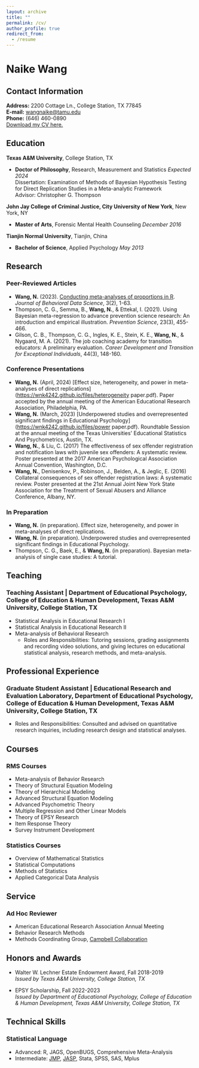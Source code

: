```yaml
---
layout: archive
title: ""
permalink: /cv/
author_profile: true
redirect_from:
  - /resume
---
```



# Naike Wang

## Contact Information

**Address:** 2200 Cottage Ln., College Station, TX 77845  
**E-mail:** [wangnaike@tamu.edu](mailto:wangnaike@tamu.edu)  
**Phone:** (646) 460-0890  
[Download my CV here.](https://wnk4242.github.io/files/CV_2023.pdf)

## Education

**Texas A&M University**, College Station, TX  
- **Doctor of Philosophy**, Research, Measurement and Statistics _Expected 2024_  
Dissertation: Examination of Methods of Bayesian Hypothesis Testing for Direct Replication Studies in a Meta-analytic Framework  
Advisor: Christopher G. Thompson

**John Jay College of Criminal Justice, City University of New York**, New York, NY  
- **Master of Arts**, Forensic Mental Health Counseling _December 2016_

**Tianjin Normal University**, Tianjin, China  
- **Bachelor of Science**, Applied Psychology _May 2013_

## Research

### Peer-Reviewed Articles

- **Wang, N.** (2023). [Conducting meta-analyses of proportions in R](https://www.researchgate.net/publication/375451196_Conducting_Meta-analyses_of_Proportions_in_R). _Journal of Behavioral Data Science_, 3(2), 1-63.
- Thompson, C. G., Semma, B., **Wang, N.**, & Ettekal, I. (2021). Using Bayesian meta-regression to advance prevention science research: An introduction and empirical illustration. _Prevention Science_, 23(3), 455-466.
- Gilson, C. B., Thompson, C. G., Ingles, K. E., Stein, K. E., **Wang, N.**, & Nygaard, M. A. (2021). The job coaching academy for transition educators: A preliminary evaluation. _Career Development and Transition for Exceptional Individuals_, 44(3), 148-160.

### Conference Presentations

- **Wang, N.** (April, 2024) [Effect size, heterogeneity, and power in meta-analyses of direct replications](https://wnk4242.github.io/files/heterogeneity paper.pdf). Paper accepted by the annual meeting of the American Educational Research Association, Philadelphia, PA.
- **Wang, N.** (March, 2023) [Underpowered studies and overrepresented significant findings in Educational Psychology](https://wnk4242.github.io/files/power paper.pdf). Roundtable Session at the annual meeting of the Texas Universities' Educational Statistics And Psychometrics, Austin, TX.
- **Wang, N.**, & Liu, C. (2017) The effectiveness of sex offender registration and notification laws with juvenile sex offenders: A systematic review. Poster presented at the 2017 American Psychological Association Annual Convention, Washington, D.C.
- **Wang, N.**, Denisenkov, P., Robinson, J., Belden, A., & Jeglic, E. (2016) Collateral consequences of sex offender registration laws: A systematic review. Poster presented at the 21st Annual Joint New York State Association for the Treatment of Sexual Abusers and Alliance Conference, Albany, NY.

### In Preparation

- **Wang, N.** (in preparation). Effect size, heterogeneity, and power in meta-analyses of direct replications.
- **Wang, N.** (in preparation). Underpowered studies and overrepresented significant findings in Educational Psychology.
- Thompson, C. G., Baek, E., & **Wang, N.** (in preparation). Bayesian meta-analysis of single case studies: A tutorial.

## Teaching

### Teaching Assistant | Department of Educational Psychology, College of Education & Human Development, Texas A&M University, College Station, TX  
- Statistical Analysis in Educational Research I  
- Statistical Analysis in Educational Research II  
- Meta-analysis of Behavioral Research
  * Roles and Responsibilities: Tutoring sessions, grading assignments and recording video solutions, and giving lectures on educational statistical analysis, research methods, and meta-analysis.

## Professional Experience

### Graduate Student Assistant | Educational Research and Evaluation Laboratory, Department of Educational Psychology, College of Education & Human Development, Texas A&M University, College Station, TX  
- Roles and Responsibilities: Consulted and advised on quantitative research inquiries, including research design and statistical analyses.

## Courses

### RMS Courses

- Meta-analysis of Behavior Research
- Theory of Structural Equation Modeling
- Theory of Hierarchical Modeling
- Advanced Structural Equation Modeling
- Advanced Psychometric Theory
- Multiple Regression and Other Linear Models
- Theory of EPSY Research
- Item Response Theory
- Survey Instrument Development 

### Statistics Courses

- Overview of Mathematical Statistics
- Statistical Computations
- Methods of Statistics
- Applied Categorical Data Analysis

## Service

### Ad Hoc Reviewer

- American Educational Research Association Annual Meeting
- Behavior Research Methods
- Methods Coordinating Group, [Campbell Collaboration](https://www.campbellcollaboration.org/)

## Honors and Awards

- Walter W. Lechner Estate Endowment Award, Fall 2018-2019  
  _Issued by Texas A&M University, College Station, TX_

- EPSY Scholarship, Fall 2022-2023  
  _Issued by Department of Educational Psychology, College of Education & Human Development, Texas A&M University, College Station, TX_

## Technical Skills

### Statistical Language

- Advanced: R, JAGS, OpenBUGS, Comprehensive Meta-Analysis
- Intermediate: [JMP](https://www.jmp.com/en_us/home.html), [JASP](https://jasp-stats.org/), Stata, SPSS, SAS, Mplus
